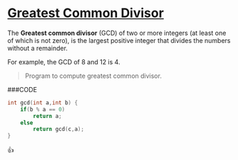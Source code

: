 [Greatest Common Divisor](http://shivajivarma.com/code-base/c/2015/01/03/greatest-common-divisor/)
===============

The __Greatest common divisor__ (GCD) of two or more integers (at least one of which is not zero), is the largest positive integer that divides the numbers without a remainder.</p>

For example, the GCD of 8 and 12 is 4.

> Program to compute greatest common divisor.

###CODE
```c
int gcd(int a,int b) {
    if(b % a == 0)
        return a;
    else
        return gcd(c,a);
}
```

:+1: